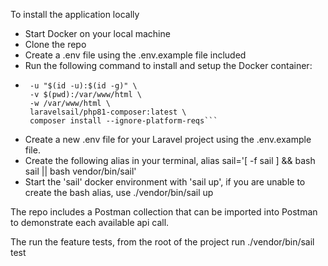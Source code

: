 To install the application locally
 - Start Docker on your local machine
 - Clone the repo
 - Create a .env file using the .env.example file included
 - Run the following command to install and setup the Docker container:
 - ```docker run --rm \
    -u "$(id -u):$(id -g)" \
    -v $(pwd):/var/www/html \
    -w /var/www/html \
    laravelsail/php81-composer:latest \
    composer install --ignore-platform-reqs```

 - Create a new .env file for your Laravel project using the .env.example file.
 - Create the following alias in your terminal, alias sail='[ -f sail ] && bash sail || bash vendor/bin/sail'
 - Start the 'sail' docker environment with 'sail up', if you are unable to create the bash alias, use ./vendor/bin/sail up

The repo includes a Postman collection that can be imported into Postman to demonstrate each available api call.

The run the feature tests, from the root of the project run ./vendor/bin/sail test